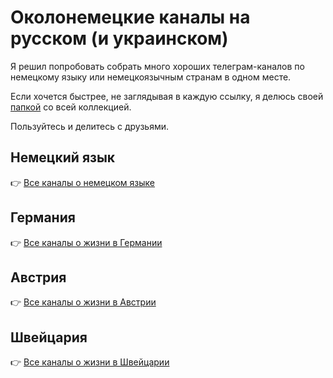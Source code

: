 # Околонемецкие каналы на русском (и украинском)  
Я решил попробовать собрать много хороших телеграм-каналов по немецкому языку или немецкоязычным странам в одном месте.

Если хочется быстрее, не заглядывая в каждую ссылку, я делюсь своей [папкой](https://t.me/addlist/tUw40Ijk_qhjM2Vi) со всей коллекцией.

Пользуйтесь и делитесь с друзьями.

## Немецкий язык  
👉 [Все каналы о немецком языке](telegram-collection-deutsch.md)  

## Германия 
👉 [Все каналы о жизни в Германии](telegram-collection-deutschland.md)   

## Австрия  
👉 [Все каналы о жизни в Австрии](telegram-collection-austria.md)  

## Швейцария  
👉 [Все каналы о жизни в Швейцарии](telegram-collection-schweiz.md)  
